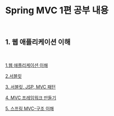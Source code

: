 # Spring MVC 1편 공부 내용

<br/>

## 1. 웹 애플리케이션 이해

<br/>

[1.웹 애플리케이션 이해](./1.웹애플리케이션이해/summary.md)

[2.서블릿](./2.서블릿/servlet)

[3. 서블릿, JSP, MVC 패턴](./3.서블릿,JSP,MVC패턴)

[4. MVC 프레임워크 만들기](./4.MVC프레임워크만들기)

[5. 스프링 MVC-구조 이해](./5.스프링MVC-구조이해)

<br/>